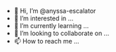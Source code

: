 - 👋 Hi, I’m @anyssa-escalator
- 👀 I’m interested in ...
- 🌱 I’m currently learning ...
- 💞️ I’m looking to collaborate on ...
- 📫 How to reach me ...

<!---
anyssa-escalator/anyssa-escalator is a ✨ special ✨ repository because its `README.md` (this file) appears on your GitHub profile.
You can click the Preview link to take a look at your changes.
--->
